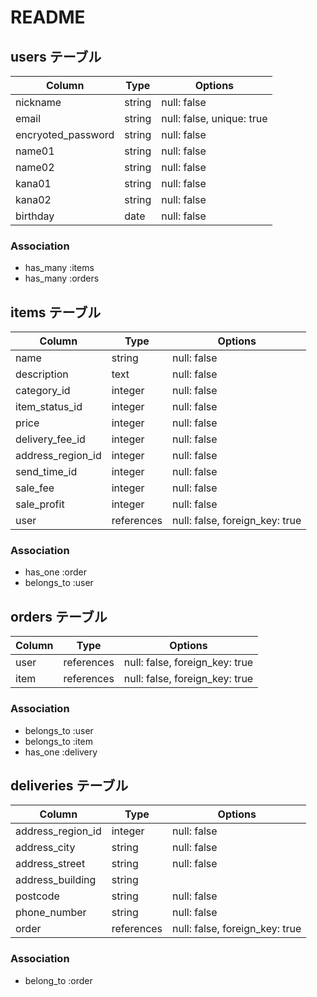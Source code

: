 # README

## users テーブル
| Column               | Type   | Options                   |
| -------------------- | ------ | ------------------------- |
| nickname             | string | null: false               |
| email                | string | null: false, unique: true |
| encryoted_password   | string | null: false               |
| name01               | string | null: false               |
| name02               | string | null: false               |
| kana01               | string | null: false               |
| kana02               | string | null: false               |
| birthday             | date   | null: false               |

### Association
- has_many :items
- has_many :orders

## items テーブル
| Column                | Type       | Options                        |
| --------------------- | ---------- | ------------------------------ |
| name                  | string     | null: false                    |
| description           | text       | null: false                    |
| category_id           | integer    | null: false                    |
| item_status_id        | integer    | null: false                    |
| price                 | integer    | null: false                    |
| delivery_fee_id       | integer    | null: false                    |
| address_region_id     | integer    | null: false                    |
| send_time_id          | integer    | null: false                    |
| sale_fee              | integer    | null: false                    |
| sale_profit           | integer    | null: false                    |
| user                  | references | null: false, foreign_key: true |

### Association
- has_one :order
- belongs_to :user
 
## orders テーブル
| Column           | Type       | Options                        |
| ---------------- | ---------- | ------------------------------ |
| user             | references | null: false, foreign_key: true |
| item             | references | null: false, foreign_key: true |

### Association
- belongs_to :user
- belongs_to :item
- has_one :delivery

## deliveries テーブル
| Column             | Type       | Options                        |
| ------------------ | ---------- | ------------------------------ |
| address_region_id  | integer    | null: false                    |
| address_city       | string     | null: false                    |
| address_street     | string     | null: false                    |
| address_building   | string     |                                |
| postcode           | string     | null: false                    |
| phone_number       | string     | null: false                    |
| order              | references | null: false, foreign_key: true |

### Association
- belong_to :order
